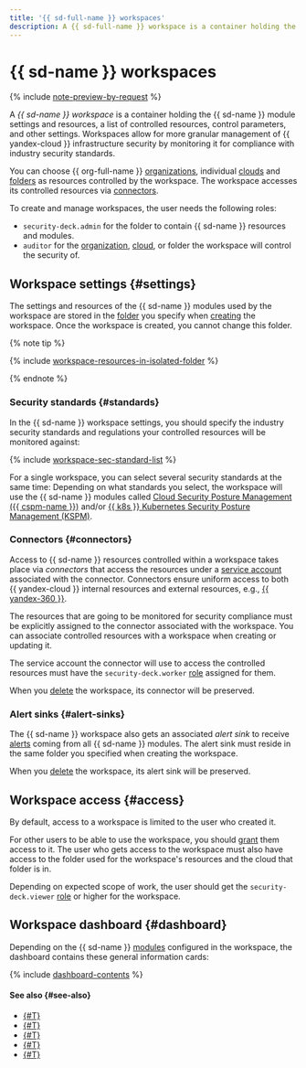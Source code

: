 ```yaml
---
title: '{{ sd-full-name }} workspaces'
description: A {{ sd-full-name }} workspace is a container holding the {{ sd-name }} module settings and resources, a list of controlled resources, control parameters, and other settings.
---
```


# {{ sd-name }} workspaces

{% include [note-preview-by-request](../../_includes/note-preview-by-request.md) %}

A _{{ sd-name }} workspace_ is a container holding the {{ sd-name }} module settings and resources, a list of controlled resources, control parameters, and other settings. Workspaces allow for more granular management of {{ yandex-cloud }} infrastructure security by monitoring it for compliance with industry security standards.

You can choose {{ org-full-name }} [organizations](../../organization/concepts/organization.md), individual [clouds](../../resource-manager/concepts/resources-hierarchy.md#cloud) and [folders](../../resource-manager/concepts/resources-hierarchy.md#folder) as resources controlled by the workspace. The workspace accesses its controlled resources via [connectors](#connectors).

To create and manage workspaces, the user needs the following roles:

* `security-deck.admin` for the folder to contain {{ sd-name }} resources and modules.
* `auditor` for the [organization](../../organization/concepts/organization.md), [cloud](../../resource-manager/concepts/resources-hierarchy.md#cloud), or folder the workspace will control the security of.

## Workspace settings {#settings}

The settings and resources of the {{ sd-name }} modules used by the workspace are stored in the [folder](../../resource-manager/concepts/resources-hierarchy.md#folder) you specify when [creating](../operations/workspaces/create.md) the workspace. Once the workspace is created, you cannot change this folder.

{% note tip %}

{% include [workspace-resources-in-isolated-folder](../../_includes/security-deck/workspace-resources-in-isolated-folder.md) %}

{% endnote %}

### Security standards {#standards}

In the {{ sd-name }} workspace settings, you should specify the industry security standards and regulations your controlled resources will be monitored against:

{% include [workspace-sec-standard-list](../../_includes/security-deck/workspace-sec-standard-list.md) %}

For a single workspace, you can select several security standards at the same time: Depending on what standards you select, the workspace will use the {{ sd-name }} modules called [Cloud Security Posture Management ({{ cspm-name }})](./cspm.md) and/or [{{ k8s }} Kubernetes Security Posture Management (KSPM)](./kspm.md).

### Connectors {#connectors}

Access to {{ sd-name }} resources controlled within a workspace takes place via _connectors_ that access the resources under a [service account](../../iam/concepts/users/service-accounts.md) associated with the connector. Connectors ensure uniform access to both {{ yandex-cloud }} internal resources and external resources, e.g., [{{ yandex-360 }}](https://360.yandex.ru/).

The resources that are going to be monitored for security compliance must be explicitly assigned to the connector associated with the workspace. You can associate controlled resources with a workspace when creating or updating it.

The service account the connector will use to access the controlled resources must have the `security-deck.worker` [role](../../security-deck/security/index.md#security-deck-worker) assigned for them.

When you [delete](../operations/workspaces/delete.md) the workspace, its connector will be preserved.

### Alert sinks {#alert-sinks}

The {{ sd-name }} workspace also gets an associated _alert sink_ to receive [alerts](./alerts.md) coming from all {{ sd-name }} modules. The alert sink must reside in the same folder you specified when creating the workspace.

When you [delete](../operations/workspaces/delete.md) the workspace, its alert sink will be preserved.

## Workspace access {#access}

By default, access to a workspace is limited to the user who created it. 

For other users to be able to use the workspace, you should [grant](../operations/workspaces/manage-access.md) them access to it. The user who gets access to the workspace must also have access to the folder used for the workspace's resources and the cloud that folder is in.

Depending on expected scope of work, the user should get the `security-deck.viewer` [role](../security/index.md#security-deckviewer-security-deck-viewer) or higher for the workspace.

## Workspace dashboard {#dashboard}

Depending on the {{ sd-name }} [modules](../quickstart-overview.md#modules) configured in the workspace, the dashboard contains these general information cards:

{% include [dashboard-contents](../../_includes/security-deck/dashboard-contents.md) %}

#### See also {#see-also}

* [{#T}](../operations/workspaces/create.md)
* [{#T}](../operations/workspaces/view-dashboard.md)
* [{#T}](../operations/workspaces/update.md)
* [{#T}](../operations/workspaces/manage-access.md)
* [{#T}](../operations/workspaces/delete.md)